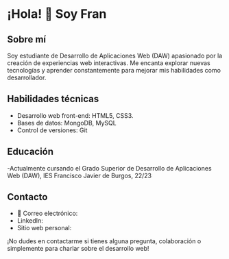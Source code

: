 # ¡Hola! 👋 Soy Fran

## Sobre mí
Soy estudiante de Desarrollo de Aplicaciones Web (DAW) apasionado por la creación de experiencias web interactivas. Me encanta explorar nuevas tecnologías y aprender constantemente para mejorar mis habilidades como desarrollador.

## Habilidades técnicas
- Desarrollo web front-end: HTML5, CSS3.
- Bases de datos: MongoDB, MySQL
- Control de versiones: Git

## Educación
-Actualmente cursando el Grado Superior de Desarrollo de Aplicaciones Web (DAW), IES Francisco Javier de Burgos, 22/23


## Contacto
- 📧 Correo electrónico: 
- LinkedIn: 
- Sitio web personal: 

¡No dudes en contactarme si tienes alguna pregunta, colaboración o simplemente para charlar sobre el desarrollo web!
